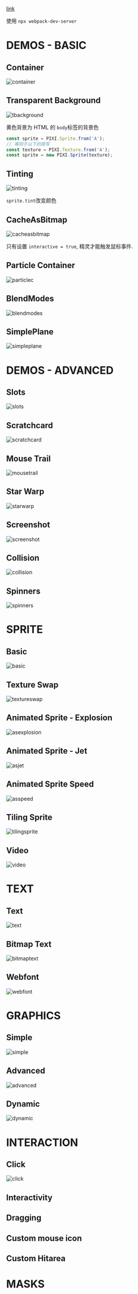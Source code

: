 [link](https://pixijs.io/examples)

使用 `npx webpack-dev-server`

# DEMOS - BASIC

## Container

![container](assets/container.png)

## Transparent Background

![tbackground](assets/tbackground.png)

黄色背景为 HTML 的 `body`标签的背景色

```js
const sprite = PIXI.Sprite.from('A');
// 等同于以下的简写
const texture = PIXI.Texture.from('A');
const sprite = new PIXI.Sprite(texture);
```

## Tinting

![tinting](assets/tinting.jpg)



`sprite.tint`改变颜色

## CacheAsBitmap

![cacheasbitmap](assets/cacheasbitmap.jpg)

只有设置 `interactive = true`, 精灵才能触发鼠标事件.

## Particle Container

![particlec](assets/particlec.jpg)

## BlendModes

![blendmodes](assets/blendmodes.jpg)

## SimplePlane

![simpleplane](assets/simpleplane.jpg)

# DEMOS - ADVANCED

## Slots

![slots](assets/slots.jpg)

## Scratchcard

![scratchcard](assets/scratchcard.jpg)

## Mouse Trail

![mousetrail](assets/mousetrail.jpg)

## Star Warp

![starwarp](assets/starwarp.png)

## Screenshot

![screenshot](assets/screenshot.jpg)

## Collision

![collision](assets/collision.png)

## Spinners

![spinners](assets/spinners.jpg)

# SPRITE

## Basic

![basic](assets/basic.jpg)

## Texture Swap

![textureswap](assets/textureswap.jpg)

## Animated Sprite - Explosion

![asexplosion](assets/asexplosion.jpg)

## Animated Sprite - Jet

![asjet](assets/asjet.jpg)

## Animated Sprite Speed

![asspeed](assets/asspeed.jpg)

## Tiling Sprite

![tilingsprite](assets/tilingsprite.jpg)

## Video

![video](assets/video.jpg)

# TEXT

## Text

![text](assets/text.jpg)

## Bitmap Text

![bitmaptext](assets/bitmaptext.jpg)

## Webfont

![webfont](assets/webfont.jpg)

# GRAPHICS

## Simple

![simple](assets/simple.png)

## Advanced

![advanced](assets/advanced.jpg)

## Dynamic

![dynamic](assets/dynamic.png)

# INTERACTION

## Click

![click](assets/click.jpg)

## Interactivity



## Dragging



## Custom mouse icon



## Custom Hitarea



# MASKS

